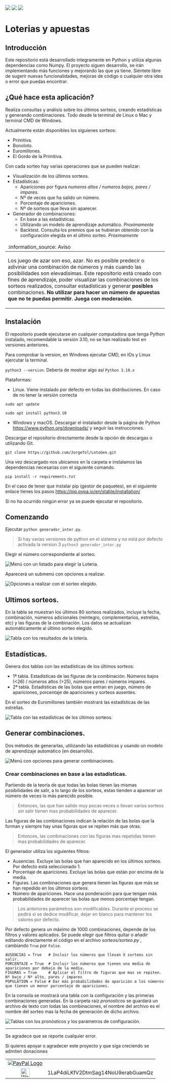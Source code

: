 <p align="left">
   <img src="https://img.shields.io/badge/STATUS-EN%20DESAROLLO-green?style=plastic&logo=appveyor">
   <img src="https://img.shields.io/badge/PYTHON-3.10-blue?style=plastic&logo=appveyor">
   <img src="https://img.shields.io/badge/Platform-win | ios | linux-grey?style=plastic&logo=appveyor">
</p>

# Loterias y apuestas

## Introducción
Este repositorio está desarrollado integramente en Python y utiliza algunas dependencias como Numpy. El proyecto siguen desarrollo, se irán implementando más funciones y mejorando las que ya tiene.
Siéntete libre de sugerir nuevas funcionalidades, mejoras de código o cualquier otra idea o error que puedas encontrar.

## ¿Qué hace esta aplicación?
Realiza consultas y análisis sobre los últimos sorteos, creando estadísticas y generando combinaciones. Todo desde la terminal de Linux o Mac y terminal CMD de Windows.

Actualmente están disponibles los siguienes sorteos:
- Primitiva.
- Bonoloto.
- Euromillones.
- El Gordo de la Primitiva.

Con cada sorteo hay varias operaciones que se pueden realizar:
- Visualización de los últimos sorteos.
- Estadísticas:
    * Apariciones por figura *numeros altos / numeros bajos, pares / impares*.
    * Nº de veces que ha salido un número.
    * Porcentaje de apariciones.
    * Nº de sorteos que lleva sin aparecer.
- Generador de combinaciones:
    * En base a las estadísticas.
    * Utilizando un modelo de aprendizaje automático. *Proximamente*
    * Backtest. Consulta los premios que se hubieran obtenido con la configuración elegida en el último sorteo. *Proximamente*

<table>
  <thead>
    <tr>
      <td align="left">
        :information_source: Aviso
      </td>
    </tr>
  </thead>

  <tbody>
    <tr>
      <td>
        <p>Los juego de azar son eso, azar. No es posible predecir o adivinar una combinación de números y más cuando las posibilidades son elevadísimas.
        Este repositorio está creado con fines de aprendizaje, poder visualizar las combinaciones de los sorteos realizados, consultar estadísticas y generar <b>posibles</b> combinaciones. <b>No utilizar para hacer un número de apuestas que no te puedas permitir. Juega con moderación.</b>
    </tr>
  </tbody>
</table>

## Instalación
El repositorio puede ejecutarse en cualquier computadora que tenga Python instalado, recomendable la versión 3.10, no se han realizado test en versiones anteriores.

Para comprobar la version, en Windows ejecutar CMD, en IOs y Linux ejercutar la terminal.

```python3 --version```. Debería de mostrar algo así ```Python 3.10.x```

Plataformas:
- Linux. Viene instalado por defecto en todas las distribuciones. En caso de no tener la versión correcta

```sudo apt update```

```sudo apt install python3.10```

- Windows y macOS. Descargar el instalador desde la página de Python https://www.python.org/downloads/ y seguir las instrucciones.

Descargar el repositorio directamente desde la opción de descargas o utilizando Git.

```git clone https://github.com/JorgeTol/LotoGen.git```

Una vez descargado nos ubicamos en la carpeta e instalamos las dependencias necesarias con el siguiente comando.

```pip install -r requirements.txt```

En el caso de tener que instalar pip (gestor de paquetes), en el siguiente enlace tienes los pasos https://pip.pypa.io/en/stable/installation/

Si no ha ocurrido ningún error ya se puede ejecutar el repositorio.

## Comenzando

Ejecutar ```python generador_inter.py```.
> Si hay varias versiones de python en el sistema y no está por defecto activada la version 3 ```python3 generador_inter.py```

Elegir el número correspondiente al sorteo. 

<img alt="Menú con un listado para elegir la Loteria." src="https://github.com/JorgeTol/LotoGen/blob/develop/img/Select_loterias.png">

Aparecerá un submenú con opciones a realizar.

<img alt="Opciones a realizar con el sorteo elegido." src="https://github.com/JorgeTol/LotoGen/blob/develop/img/Select_options.png">

## Ultimos sorteos.

En la tabla se muestran los últimos 80 sorteos realizados, incluye la fecha, combinación, números adicionales (reintegro, complementarios, estrellas, etc) y las figuras de la combinación. Los datos se actualizan automáticamente al último sorteo elegido.

<img alt="Tabla con los resultados de la lotería." src="https://github.com/JorgeTol/LotoGen/blob/develop/img/Ejemplo_tabla_sorteos.png">

## Estadísticas.

Genera dos tablas con las estadísticas de los últimos sorteos:

- 1ª tabla. Estadísticas de las figuras de la combinación. Números bajos (<26) / números altos (>25), números pares / números impares.
- 2ª tabla. Estadísticas de las bolas que entran en juego, número de apariciones, porcentaje de apariciones y sorteos ausentes.

En el sorteo de Euromillones también mostrará las estadísticas de las estrellas.

<img alt="Tabla con las estadísticas de los últimos sorteos." src="https://github.com/JorgeTol/LotoGen/blob/develop/img/Ejemplo_tabla_estadisticas.png">

## Generar combinaciones.

Dos métodos de generarlas, utilizando las estadísticas y usando un modelo de aprendizaje automático (en desarrollo).

<img alt="Menú con opciones para generar combinaciones." src="https://github.com/JorgeTol/LotoGen/blob/develop/img/Select_option_pronosticos.png">

### Crear combinaciones en base a las estadísticas.

Partiendo de la teoría de que todas las bolas tienen las mismas posibilidades de salir, a lo largo de los sorteos, estas tienden a aparecer un número de veces lo más parecido posible. 

> Entonces, las que han salido muy pocas veces o llevan varios sorteos sin salir tienen mas probabilidades de aparecer.

Las figuras de las combinaciones indican la relación de las bolas que la forman y siempre hay unas figuras que se repiten más que otras.

> Entonces, las combinaciones con las figuras mas repetidas tienen mas probabilidades de aparecer.

El generador utiliza los siguientes filtros:
 - Ausencias. Excluye las bolas que han aparecido en los últimos sorteos. Por defecto está seleccionado 1. 
 - Porcentaje de apariciones. Excluye las bolas que están por encima de la media.
 - Figuras. Las combinaciones que genera tienen las figuras que más se han repedido en los últimos sorteos.
 - Número de apariciones. Hace una ponderación para que tengan más probabilidades de aparecer las bolas que menos porcentaje tengan.  
 
 > Los anteriores parámetros son modificables. Durante el proceso se pedirá si se dedice modificar, dejar en blanco para mantener los valores por defecto. 

 
 Por defecto genera un máximo de 1000 combinaciones, depende de los filtros y valores aplicados. Se puede elegir que filtros quitar o añadir editando directamente el código en el archivo *sorteos/sorteo.py* , cambiando ```True``` por ```False```.
 
 ``` 
AUSENCIAS = True   # Incluir los números que llevan X sorteos sin salir.
PORCENTAJE = True  # Incluir los números que tienen una media de apariciones por debajo de la media.
FIGURAS = True     # Aplicar el filtro de figuras que mas se repiten. Nº bajo / Nº alto, pares / impares
POPULATION = False # Dar más probabilidades de aparición a los números que tienen un menor porcentaje de apariciones.
 ```
 
 En la consola se mostrará una tabla con la configuración y las primeras combinaciones generadas. En la carpeta raiz *pronosticos* se guardará un archivo de texto con todas las combinaciones, el nombre del archivo es el nombre del sorteo mas la fecha de generación de dicho archivo.

<img alt="Tablas con los pronósticos y los parámetros de configuración." src="https://github.com/JorgeTol/LotoGen/blob/develop/img/Ejemplo_tabla_pronosticos.png">

<hr \>
Se agradece que se reporte cualquier error.

Si quieres apoyar o agradecer este proyecto y que siga creciendo se admiten donaciones

<table>
   <tr>
      <td><a href="https://www.paypal.com/webapps/mpp/paypal-popup" title="Donación en Paypal"> <img src="https://www.paypalobjects.com/webstatic/mktg/logo/pp_cc_mark_37x23.jpg" border="0" alt="PayPal Logo"></a>
      </td>
      <td>
      </td>
   </tr>
   <tr>
      <td align="center"><img src="https://github.com/FortAwesome/Font-Awesome/blob/6.x/svgs/brands/btc.svg" weigh="28px" height="28px" border="0" alt="Wallet Bitcoin">
      </td>
      <td>1LaP4diLKfV2DtmSag14NoU9erabGuamQz</a>
      </td>
    
   </tr>
</table>

    
